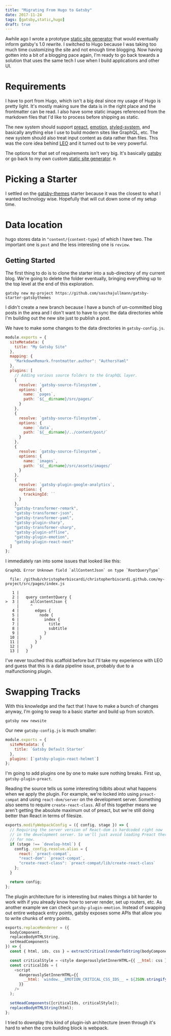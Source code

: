 ```yaml
---
title: "Migrating From Hugo to Gatsby"
date: 2017-11-24
tags: [gatsby,static,hugo]
draft: true
---
```


Awhile ago I wrote a prototype [static site generator][leo] that would
eventually inform gatsby's 1.0 rewrite. I switched to Hugo because I was taking
too much time customizing the site and not enough time blogging. Now having
gotten into a bit of a blogging pace again, I'm ready to go back towards a
solution that uses the same tech I use when I build applications and other UI.

# Requirements

I have to port from Hugo, which isn't a big deal since my usage of Hugo is
pretty light. It's mostly making sure the data is in the right place and the
frontmatter can be read. I also have some static images referenced from the
markdown files that I'd like to process before shipping as static.

The new system should support [preact][preact], [emotion][emotion],
[styled-system][styled-system], and basically anything else I use to build
modern sites like GraphQL, etc. The new system should also treat input content
as data rather than files. This was the core idea behind [LEO][leo] and it
turned out to be very powerful.

The options for that set of requirements isn't very big. It's basically
[gatsby][gatsby] or go back to my own custom [static site generator][leo]. n

# Picking a Starter

I settled on the [gatsby-themes][starter] starter because it was the closest to
what I wanted technology wise. Hopefully that will cut down some of my setup
time.

# Data location

hugo stores data in `^content/{content-type}` of which I have two. The important
one is `post` and the less interesting one is `review`.

## Getting Started

The first thing to do is to clone the starter into a sub-directory of my current
blog. We're going to delete the folder eventually, bringing everything up to the
top level at the end of this exploration.

```shell
gatsby new my-project https://github.com/saschajullmann/gatsby-starter-gatsbythemes
```

I didn't create a new branch because I have a bunch of un-committed blog posts
in the area and I don't want to have to sync the data directories while I'm
building out the new site just to publish a post.

We have to make some changes to the data directories in `gatsby-config.js`.

```javascript
module.exports = {
  siteMetadata: {
    title: "My Gatsby Site"
  },
  mapping: {
    "MarkdownRemark.frontmatter.author": "AuthorsYaml"
  },
  plugins: [
    // Adding various source folders to the GraphQL layer.
    {
      resolve: `gatsby-source-filesystem`,
      options: {
        name: `pages`,
        path: `${__dirname}/src/pages/`
      }
    },
    {
      resolve: `gatsby-source-filesystem`,
      options: {
        name: `data`,
        path: `${__dirname}/../content/post/`
      }
    },
    {
      resolve: `gatsby-source-filesystem`,
      options: {
        name: `images`,
        path: `${__dirname}/src/assets/images/`
      }
    },
    {
      resolve: `gatsby-plugin-google-analytics`,
      options: {
        trackingId: ``
      }
    },
    "gatsby-transformer-remark",
    "gatsby-transformer-json",
    "gatsby-transformer-yaml",
    "gatsby-plugin-sharp",
    "gatsby-transformer-sharp",
    "gatsby-plugin-offline",
    "gatsby-plugin-emotion",
    "gatsby-plugin-react-next"
  ]
};
```

I immediately ran into some issues that looked like this:

```
GraphQL Error Unknown field `allContentJson` on type `RootQueryType`

  file: /github/christopherbiscardi/christopherbiscardi.github.com/my-project/src/pages/index.js

   1 |
   2 |   query contentQuery {
>  3 |     allContentJson {
     |     ^
   4 |       edges {
   5 |         node {
   6 |           index {
   7 |             title
   8 |             subtitle
   9 |           }
  10 |         }
  11 |       }
  12 |     }
  13 |   }
```

I've never touched this scaffold before but I'll take my experience with LEO and
guess that this is a data pipeline issue, probably due to a malfunctioning
plugin.

# Swapping Tracks

With this knowledge and the fact that I have to make a bunch of changes anyway,
I'm going to swap to a basic starter and build up from scratch.

```shell
gatsby new newsite
```

Our new `gatsby-config.js` is much smaller:

```js
module.exports = {
  siteMetadata: {
    title: `Gatsby Default Starter`
  },
  plugins: [`gatsby-plugin-react-helmet`]
};
```

I'm going to add plugins one by one to make sure nothing breaks. First up,
`gatsby-plugin-preact`.

Reading the source tells us some interesting tidbits about what happens when we
apply the plugin. For example, we're locked into using `preact-compat` and using
`react-dom/server` on the development server. Something also seems to require
`create-react-class`. All of this together means we aren't getting the absolute
maximum out of preact, but we're still doing better than React in terms of
filesize.

```js
exports.modifyWebpackConfig = ({ config, stage }) => {
  // Requiring the server version of React-dom is hardcoded right now
  // in the development server. So we'll just avoid loading Preact there
  // for now.
  if (stage !== `develop-html`) {
    config._config.resolve.alias = {
      react: `preact-compat`,
      "react-dom": `preact-compat`,
      "create-react-class": `preact-compat/lib/create-react-class`
    };
  }

  return config;
};
```

The plugin architecture for is interesting but makes things a bit harder to work
with if you already know how to server render, set up routers, etc. As another
example we can check `gatsby-plugin-emotion`. Instead of swapping out entire
webpack entry points, gatsby exposes some APIs that allow you to write chunks of
entry points.

```js
exports.replaceRenderer = ({
  bodyComponent,
  replaceBodyHTMLString,
  setHeadComponents
}) => {
  const { html, ids, css } = extractCritical(renderToString(bodyComponent));

  const criticalStyle = <style dangerouslySetInnerHTML={{ __html: css }} />;
  const criticalIds = (
    <script
      dangerouslySetInnerHTML={{
        __html: `window.__EMOTION_CRITICAL_CSS_IDS__ = ${JSON.stringify(ids)};`
      }}
    />
  );

  setHeadComponents([criticalIds, criticalStyle]);
  replaceBodyHTMLString(html);
};
```

I tried to downplay this kind of plugin-ish architecture (even through it's hard
to when the core building block is webpack.

[preact]: https://preactjs.com/
[emotion]: https://emotion.sh/
[styled-system]: https://github.com/jxnblk/styled-system
[leo]: https://github.com/superawesomelabs/leo
[gatsby]: https://www.gatsbyjs.org/
[starter]: https://github.com/saschajullmann/gatsby-starter-gatsbythemes

